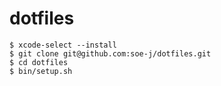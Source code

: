# dotfiles
~~~
$ xcode-select --install
$ git clone git@github.com:soe-j/dotfiles.git
$ cd dotfiles
$ bin/setup.sh
~~~
